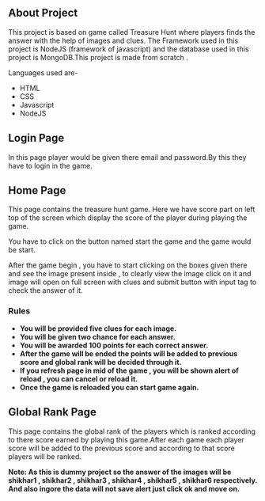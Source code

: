 
## About Project

This project is based on game called Treasure Hunt where players finds the answer with the help of images and clues. The Framework used in this project is NodeJS (framework of javascript) and the database used in this project is MongoDB.This project is made from scratch . 

Languages used are-
- HTML
- CSS
- Javascript
- NodeJS


## Login Page

In this page player would be given there email and password.By this they have to login in the game.

## Home Page

This page contains the treasure hunt game. Here we have score part on left top of the screen which display the score of the player during playing the game.

You have to click on the button named start the game and the game would be start.

After the game begin , you have to start clicking on the boxes given  there and see the image present inside  , to clearly view the image click on it and image will open on full screen with clues and submit button with input tag to check the answer of it.

### Rules

- **You will be provided five clues for each image.**
- **You will be given two chance for each answer.**
- **You will be awarded 100 points for each correct answer.**
- **After the game will be ended the points will be added to previous score and global rank will be decided through it.**
- **If you refresh page in mid of the game , you will be shown alert of reload , you can cancel or reload it.**
- **Once the game is reloaded you can start game again.**


## Global Rank Page

This page contains the global rank of the players which is ranked according to there score earned by playing this game.After each game each player score will be added to the previous score and according to that score players will be ranked.


**Note: As this is dummy project so the answer of the images will be shikhar1 , shikhar2 , shikhar3 , shikhar4 , shikhar5 , shikhar6 respectively. And also ingore the data will not save alert just click ok and move on.**
